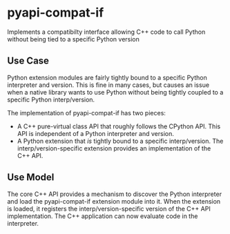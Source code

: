 # pyapi-compat-if
Implements a compatibilty interface allowing C++ code to call Python without being tied to a specific Python version

## Use Case
Python extension modules are fairly tightly bound to a specific Python 
interpreter and version. This is fine in many cases, but causes an 
issue when a native library wants to use Python without being tightly
coupled to a specific Python interp/version.

The implementation of pyapi-compat-if has two pieces:
- A C++ pure-virtual class API that roughly follows the CPython API.
  This API is independent of a Python interpreter and version. 
- A Python extension that *is* tightly bound to a specific interp/version.
  The interp/version-specific extension provides an implementation of the
  C++ API.

## Use Model
The core C++ API provides a mechanism to discover the Python interpreter
and load the pyapi-compat-if extension module into it. When the extension
is loaded, it registers the interp/version-specific version of the C++
API implementation. The C++ application can now evaluate code in the 
interpreter.


